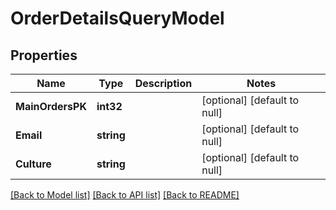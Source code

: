 # OrderDetailsQueryModel

## Properties
Name | Type | Description | Notes
------------ | ------------- | ------------- | -------------
**MainOrdersPK** | **int32** |  | [optional] [default to null]
**Email** | **string** |  | [optional] [default to null]
**Culture** | **string** |  | [optional] [default to null]

[[Back to Model list]](../README.md#documentation-for-models) [[Back to API list]](../README.md#documentation-for-api-endpoints) [[Back to README]](../README.md)


